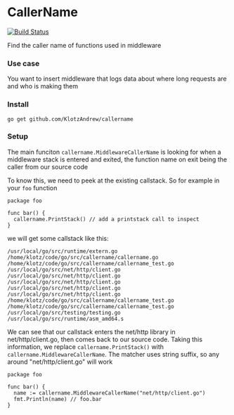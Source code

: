# CallerName

[![Build Status](https://travis-ci.com/KlotzAndrew/callername.svg?branch=master)](https://travis-ci.com/KlotzAndrew/callername)

Find the caller name of functions used in middleware

### Use case

You want to insert middleware that logs data about where long requests are and
who is making them

### Install

```
go get github.com/KlotzAndrew/callername
```

### Setup

The main funciton `callername.MiddlewareCallerName` is looking for when a
middleware stack is entered and exited, the function name on exit being the
caller from our source code

To know this, we need to peek at the existing callstack. So for example in your
`foo` function

```golang
package foo

func bar() {
  callername.PrintStack() // add a printstack call to inspect
}
```

we will get some callstack like this:

```
/usr/local/go/src/runtime/extern.go
/home/klotz/code/go/src/callername/callername.go
/home/klotz/code/go/src/callername/callername_test.go
/usr/local/go/src/net/http/client.go
/usr/local/go/src/net/http/client.go
/usr/local/go/src/net/http/client.go
/usr/local/go/src/net/http/client.go
/usr/local/go/src/net/http/client.go
/home/klotz/code/go/src/callername/callername_test.go
/home/klotz/code/go/src/callername/callername_test.go
/usr/local/go/src/testing/testing.go
/usr/local/go/src/runtime/asm_amd64.s
```

We can see that our callstack enters the net/http library in net/http/client.go,
then comes back to our source code. Taking this information, we replace
`callername.PrintStack()` with `callername.MiddlewareCallerName`. The matcher
uses string suffix, so any around "net/http/client.go" will work

```golang
package foo

func bar() {
  name := callername.MiddlewareCallerName("net/http/client.go")
  fmt.Println(name) // foo.bar
}
```
